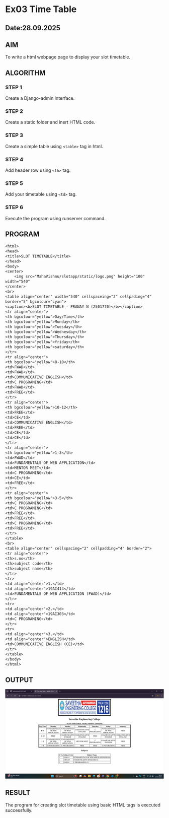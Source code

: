 # Ex03 Time Table
## Date:28.09.2025

## AIM
To write a html webpage page to display your slot timetable.

## ALGORITHM
### STEP 1
Create a Django-admin Interface.

### STEP 2
Create a static folder and inert HTML code.

### STEP 3
Create a simple table using ```<table>``` tag in html.

### STEP 4
Add header row using ```<th>``` tag.

### STEP 5
Add your timetable using ```<td>``` tag.

### STEP 6
Execute the program using runserver command.

## PROGRAM
```
<html>
<head>
<title>SLOT TIMETABLE</title>
</head>
<body>
<center>
    <img src="MahaVishnu/slotapp/static/logo.png" height="100" width="540"
</center>
<br>
<table align="center" width="540" cellspaceing="2" cellpading="4" border="5" bgcolour="cyan">
<caption><b>SLOT TIMETABLE - PRANAY N (2501770)</b></caption>
<tr align="center">
<th bgcolour="yellow">Day/Time</th>
<th bgcolour="yellow">Monday</th>
<th bgcolour="yellow">Tuesday</th>
<th bgcolour="yellow">Wednesday</th>
<th bgcolour="yellow">Thursday</th>
<th bgcolour="yellow">friday</th>
<th bgcolour="yellow">saturday</th>
</tr>
<tr align="center">
<th bgcolour="yellow">8-10</th>
<td>FWAD</td>
<td>FWAD</td>
<td>COMMUNICATIVE ENGLISH</td>
<td>C PROGRAMING</td>
<td>FWAD</td>
<td>FREE</td>
</tr>
<tr align="center">
<th bgcolour="yellow">10-12</th>
<td>FREE</td>
<td>CE</td>
<td>COMMUNICATIVE ENGLISH</td>
<td>FREE</td>
<td>CE</td>
<td>CE</td>
</tr>
<tr align="center">
<th bgcolour="yellow">1-3</th>
<td>FWAD</td>
<td>FUNDAMENTALS OF WEB APPLICATION</td>
<td>MENTOR MEET</td>
<td>C PROGRAMING</td>
<td>CE</td>
<td>FREE</td>
</tr>
<tr align="center">
<th bgcolour="yellow">3-5</th>
<td>C PROGRAMING</td>
<td>C PROGRAMING</td>
<td>FREE</td>
<td>FREE</td>
<td>C PROGRAMING</td>
<td>FREE</td>
</tr>
</table>
<br>
<table align="center" cellspacing="2" cellpadding="4" border="2">
<tr align="center">
<th>s.no</th>
<th>subject code</th>
<th>subject name</th>
</tr>
<tr>
<td align="center">1.</td>
<td align="center">19AI414</td>
<td>FUNDAMENTALS OF WEB APPLICATION (FWAD)</td>
</tr>
<tr>
<td align="center">2.</td>
<td align="center">19AI303</td>
<td>C PROGRAMING</td>
</tr>
<tr>
<td align="center">3.</td>
<td align="center">ENGLISH</td>
<td>COMMUNICATIVE ENGLISH (CE)</td>
</tr>
</table>
</body>
</html>
```

## OUTPUT
![alt text](<Screenshot (37).png>)

## RESULT
The program for creating slot timetable using basic HTML tags is executed successfully.
